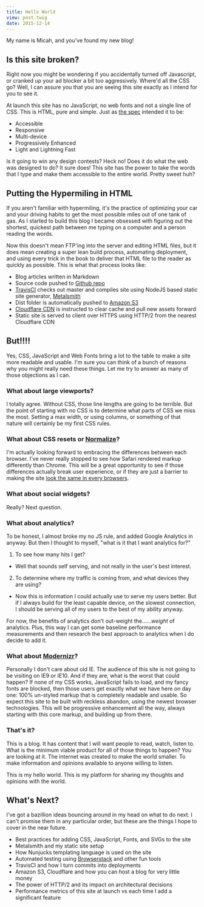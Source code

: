 ```yaml
---
title: Hello World
view: post.twig
date: 2015-12-14
---
```


My name is Micah, and you've found my new blog!

## Is this site broken?

Right now you might be wondering if you accidentally turned off Javascript, or cranked up your ad blocker a bit too aggressively. Where'd all the CSS go? Well, I can assure you that you are seeing this site exactly as I intend for you to see it.

At launch this site has no JavaScript, no web fonts and not a single line of CSS. This is HTML, pure and simple. Just as [the spec](http://www.w3.org/TR/html5/) intended it to be:

- Accessible
- Responsive
- Multi-device
- Progressively Enhanced
- Light and Lightning Fast

Is it going to win any design contests? Heck no! Does it do what the web was designed to do? It sure does! This site has the power to take the words that I type and make them accessible to the entire world. Pretty sweet huh?

## Putting the Hypermiling in HTML

If you aren't familiar with hypermiling, it's the practice of optimizing your car and your driving habits to get the most possible miles out of one tank of gas. As I started to build this blog I became obsessed with figuring out the shortest, quickest path between me typing on a computer and a person reading the words.

Now this doesn't mean FTP'ing into the server and editing HTML files, but it does mean creating a super lean build process, automating deployment, and using every trick in the book to deliver that HTML file to the reader as quickly as possible. This is what that process looks like:

- Blog articles written in Markdown
- Source code pushed to [Github repo](https://github.com/micahgodbolt/micahcodes)
- [TravisCI](https://travis-ci.org/) checks out master and compiles site using NodeJS based static site generator, [Metalsmith](http://www.metalsmith.io/)
- Dist folder is automatically pushed to [Amazon S3](https://aws.amazon.com/s3/)
- [Cloudflare CDN](https://www.cloudflare.com/) is instructed to clear cache and pull new assets forward
- Static site is served to client over HTTPS using HTTP/2 from the nearest Cloudflare CDN

## But!!!!

Yes, CSS, JavaScript and Web Fonts bring a lot to the table to make a site more readable and usable. I'm sure you can think of a bunch of reasons why you might really need these things. Let me try to answer as many of those objections as I can.

### What about large viewports?

I totally agree. Without CSS, those line lengths are going to be terrible. But the point of starting with no CSS is to determine what parts of CSS we miss the most. Setting a max width, or using columns, or something of that nature will certainly be my first CSS rules.

### What about CSS resets or [Normalize](https://necolas.github.io/normalize.css/)?

I'm actually looking forward to embracing the differences between each browser. I've never really stopped to see how Safari rendered markup differently than Chrome. This will be a great opportunity to see if those differences actually break user experience, or if they are just a barrier to making the site [look the same in every browsers](http://dowebsitesneedtolookexactlythesameineverybrowser.com/).

### What about social widgets?

Really? Next question.

### What about analytics?

To be honest, I almost broke my no JS rule, and added Google Analytics in anyway. But then I thought to myself, "what is it that I want analytics for?"

1. To see how many hits I get?
  - Well that sounds self serving, and not really in the user's best interest.
2. To determine where my traffic is coming from, and what devices they are using?
  - Now this is information I could actually use to serve my users better. But if I always build for the least capable device, on the slowest connection, I should be serving all of my users to the best of my ability anyway.

For now, the benefits of analytics don't out-weight the......_weight_ of analytics. Plus, this way I can get some baseline performance measurements and then research the best approach to analytics when I do decide to add it.


### What about [Modernizr](https://modernizr.com/)?

Personally I don't care about old IE. The audience of this site is not going to be visiting on IE9 or IE10. And if they are, what is the worst that could happen? If none of my CSS works, JavaScript fails to load, and my fancy fonts are blocked, then those users get exactly what we have here on day one: 100% un-styled markup that is completely readable and usable. So expect this site to be built with reckless abandon, using the newest browser technologies. This will be progressive enhancement all the way, always starting with this core markup, and building up from there.

### That's it?

This is a blog. It has content that I will want people to read, watch, listen to. What is the minimum viable product for all of those things to happen? You are looking at it. The internet was created to make the world smaller. To make information and opinions available to anyone willing to listen.

This is my hello world. This is my platform for sharing my thoughts and opinions with the world.

## What's Next?

I've got a bazillion ideas bouncing around in my head on what to do next. I can't promise them in any particular order, but these are the things I hope to cover in the near future.

- Best practices for adding CSS, JavaScript, Fonts, and SVGs to the site
- Metalsmith and my static site setup
- How Nunjucks templating language is used on the site
- Automated testing using [Browserstack](https://www.browserstack.com/) and other fun tools
- TravisCI and how I turn commits into deployments
- Amazon S3, Cloudflare and how you can host a blog for very little money
- The power of HTTP/2 and its impact on architectural decisions
- Performance metrics of this site at launch vs each time I add a significant feature
